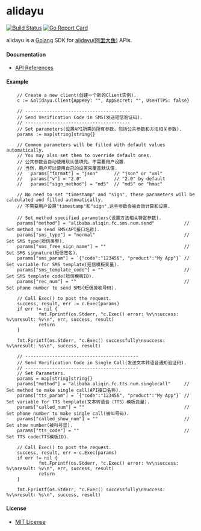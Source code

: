 # alidayu

[![Build Status](https://travis-ci.org/northbright/alidayu.svg?branch=master)](https://travis-ci.org/northbright/alidayu)
[![Go Report Card](https://goreportcard.com/badge/github.com/northbright/alidayu)](https://goreportcard.com/report/github.com/northbright/alidayu)

alidayu is a [Golang](http://golang.org) SDK for [alidayu(阿里大鱼)](http://www.alidayu.com/) APIs.

#### Documentation
* [API References](https://godoc.org/github.com/northbright/alidayu)

#### Example

        // Create a new client(创建一个新的Client实例).
        c := &alidayu.Client{AppKey: "", AppSecret: "", UseHTTPS: false}

        // ---------------------------------------
        // Send Verification Code in SMS(发送短信验证码).
        // ---------------------------------------
        // Set parameters(设置API所需的所有参数，包括公共参数和方法相关参数).
        params := map[string]string{}

        // Common parameters will be filled with default values automatically.
        // You may also set them to override default ones.
        // 公共参数会自动使用默认值填充，不需要用户设置.
        // 当然，用户可以使用自己的设置来覆盖默认值.
        //   params["format"] = "json"      // "json" or "xml"
        //   params["v"] = "2.0"            // "2.0" by default
        //   params["sign_method"] = "md5"  // "md5" or "hmac"

        // No need to set "timestamp" and "sign", these parameters will be calculated and filled automatically.
        // 不需要用户设置"timestamp"和"sign",这些参数会被自动计算和设置.

        // Set method specified parameters(设置方法相关特定参数).
        params["method"] = "alibaba.aliqin.fc.sms.num.send"           // Set method to send SMS(API接口名称).
        params["sms_type"] = "normal"                                 // Set SMS type(短信类型).
        params["sms_free_sign_name"] = ""                             // Set SMS signature(短信签名).
        params["sms_param"] = `{"code":"123456", "product":"My App"}` // Set variable for SMS template(短信模板变量).
        params["sms_template_code"] = ""                              // Set SMS template code(短信模板ID).
        params["rec_num"] = ""                                        // Set phone number to send SMS(短信接收号码).

        // Call Exec() to post the request.
        success, result, err := c.Exec(params)
        if err != nil {
                fmt.Fprintf(os.Stderr, "c.Exec() error: %v\nsuccess: %v\nresult: %v\n", err, success, result)
                return
        }

        fmt.Fprintf(os.Stderr, "c.Exec() successfully\nsuccess: %v\nresult: %s\n", success, result)

        // ------------------------------------------
        // Send Verification Code in Single Call(发送文本转语音通知验证码).
        // ------------------------------------------
        // Set Parameters.
        params = map[string]string{}
        params["method"] = "alibaba.aliqin.fc.tts.num.singlecall"     // Set method to make single call(API接口名称).
        params["tts_param"] = `{"code":"123456", "product":"My App"}` // Set variable for TTS template(文本转语音（TTS）模板变量).
        params["called_num"] = ""                                     // Set phone number to make single call(被叫号码).
        params["called_show_num"] = ""                                // Set show number(被叫号显).
        params["tts_code"] = ""                                       // Set TTS code(TTS模板ID).

        // Call Exec() to post the request.
        success, result, err = c.Exec(params)
        if err != nil {
                fmt.Fprintf(os.Stderr, "c.Exec() error: %v\nsuccess: %v\nresult: %v\n", err, success, result)
                return
        }

        fmt.Fprintf(os.Stderr, "c.Exec() successfully\nsuccess: %v\nresult: %s\n", success, result)

#### License
* [MIT License](./LICENSE)
